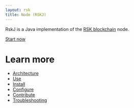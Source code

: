 ```yaml
---
layout: rsk
title: Node (RSKJ)
---
```


RskJ is a Java implementation of the [RSK blockchain](/rsk) node. 

<a href="/quick-start/" class="green-button">Start now</a>


# Learn more

- [Architecture](/rsk/node/architecture/)
- [Use](/rsk/node/public-nodes)
- [Install](/rsk/node/install)
- [Configure](/rsk/node/configure)
- [Contribute](/rsk/node/contribute)
- [Troubleshooting](/rsk/node/troubleshooting)
